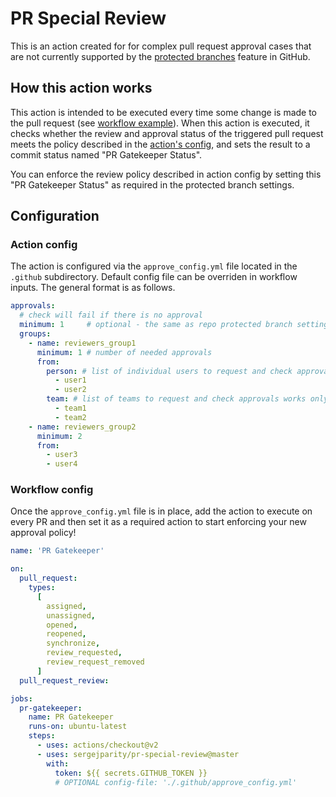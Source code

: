 # PR Special Review

This is an action created for for complex pull request approval cases that are not currently supported by the [protected branches](https://docs.github.com/en/github/administering-a-repository/defining-the-mergeability-of-pull-requests/about-protected-branches#about-branch-protection-settings) feature in GitHub.

## How this action works

This action is intended to be executed every time some change is made to the pull request (see [workflow example](#Workflow-config])). When this action is executed, it checks whether the review and approval status of the triggered pull request meets the policy described in the [action's config](#Action-config), and sets the result to a commit status named "PR Gatekeeper Status".


You can enforce the review policy described in action config by setting this "PR Gatekeeper Status" as required in the protected branch settings.

## Configuration

### Action config

The action is configured via the `approve_config.yml` file located in the `.github` subdirectory. Default config file can be overriden in workflow inputs.
The general format is as follows.

```yaml
approvals:
  # check will fail if there is no approval
  minimum: 1     # optional - the same as repo protected branch settings
  groups:
    - name: reviewers_group1
      minimum: 1 # number of needed approvals
      from:
        person: # list of individual users to request and check approvals
          - user1
          - user2
        team: # list of teams to request and check approvals works only when token with special scope used
          - team1
          - team2
    - name: reviewers_group2
      minimum: 2
      from:
        - user3
        - user4
```

### Workflow config

Once the `approve_config.yml` file is in place, add the action to execute on every PR and then set it as a required action to start enforcing your new approval policy!

```yaml
name: 'PR Gatekeeper'

on:
  pull_request:
    types:
      [
        assigned,
        unassigned,
        opened,
        reopened,
        synchronize,
        review_requested,
        review_request_removed
      ]
  pull_request_review:

jobs:
  pr-gatekeeper:
    name: PR Gatekeeper
    runs-on: ubuntu-latest
    steps:
      - uses: actions/checkout@v2
      - uses: sergejparity/pr-special-review@master
        with:
          token: ${{ secrets.GITHUB_TOKEN }}
          # OPTIONAL config-file: './.github/approve_config.yml'
```
